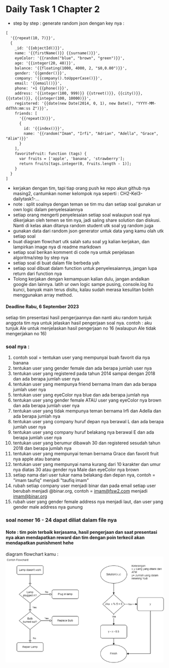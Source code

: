 # Daily Task 1 Chapter 2

- step by step :
generate random json dengan key nya :
```
[
  '{{repeat(10, 7)}}',
  {
    _id: '{{objectId()}}',
    name: '{{firstName()}} {{surname()}}',  
    eyeColor: '{{random("blue", "brown", "green")}}',
    age: '{{integer(20, 40)}}',
    balance: '{{floating(1000, 4000, 2, "$0,0.00")}}',
    gender: '{{gender()}}',
    company: '{{company().toUpperCase()}}',
    email: '{{email()}}',
    phone: '+1 {{phone()}}',
    address: '{{integer(100, 999)}} {{street()}}, {{city()}}, {{state()}}, {{integer(100, 10000)}}',
    registered: '{{date(new Date(2014, 0, 1), new Date(), "YYYY-MM-ddThh:mm:ss Z")}}',
    friends: [
      '{{repeat(3)}}',
      {
        id: '{{index()}}',
        name: '{{random("Imam", "Irfi", "Adrian", "Adella", "Grace", "Alim")}}'
      }
    ],
    favoriteFruit: function (tags) {
      var fruits = ['apple', 'banana', 'strawberry'];
      return fruits[tags.integer(0, fruits.length - 1)];
    }
  }
]
```
- kerjakan dengan tim, tapi tiap orang push ke repo akun github nya masing2, cantumkan nomer kelompok nya seperti : CH2-Kel3-dailytask1-...
- note : split soalnya dengan teman se tim mu dan setiap soal gunakan ur own logic dalam penyelesaiannya
- setiap orang mengerti penyelesaian setiap soal walaupun soal nya dikerjakan oleh temen se tim nya, jadi saling share solution dan diskusi. Nanti di kelas akan ditanya random student utk soal yg random juga
- gunakan data dari random json generator untuk data yang kamu olah utk setiap soal
- buat diagram flowchart utk salah satu soal yg kalian kerjakan, dan lampirkan image nya di readme markdown
- setiap soal berikan komment di code nya untuk penjelasan algoritma/step by step nya
- setiap soal di buat dalam file berbeda yah
- setiap soal dibuat dalam function untuk penyelesaiannya, jangan lupa return dari function nya
- Tolong kerjakan dengan kemampuan kalian dulu, jangan andalkan google dan lainnya. latih ur own logic sampe pusing, console.log itu kunci, banyak main terus disitu, kalau sudah merasa kesulitan boleh menggunakan array method.
#### Deadline Rabu, 6 September 2023
setiap tim presentasi hasil pengerjaannya dan nanti aku random tunjuk anggota tim nya untuk jelaskan hasil pengerjaan soal nya. contoh : aku tunjuk Ale untuk menjelaskan hasil pengerjaan no 16 (walaupun Ale tidak mengerjakan no 16)

### soal nya :
1) contoh soal = tentukan user yang mempunyai buah favorit dia nya banana
2) tentukan user yang gender female dan ada berapa jumlah user nya 
3) tentukan user yang registered pada tahun 2014 sampai dengan 2018 dan ada berapa jumlah user nya 
4) tentukan user yang mempunya friend bernama Imam dan ada berapa jumlah user nya
5) tentukan user yang eyeColor nya blue dan ada berapa jumlah nya
6) tentukan user yang gender female ATAU user yang eyeColor nya brown dan ada berapa jumlah user nya 
7) tentukan user yang tidak mempunya teman bernama Irfi dan Adella dan ada berapa jumlah nya
8) tentukan user yang company huruf depan nya berawal L dan ada berapa jumlah user nya
9) tentukan user yang company huruf belakang nya berawal E dan ada berapa jumlah user nya
10) tentukan user yang berumur dibawah 30 dan registered sesudah tahun 2018 dan berapa jumlah nya
11) tentukan user yang mempunyai teman bernama Grace dan favorit fruit nya apple atau banana
12) tentukan user yang mempunyai nama kurang dari 10 karakter dan umur nya diatas 30 atau gender nya Male dan eyeColor nya brown
13) setiap nama dari user tukar nama belakang dan depan nya, contoh = "imam taufiq" menjadi "taufiq imam"
14) rubah setiap company user menjadi binar dan pada email setiap user berubah menjadi @binar.org, contoh = imam@fsw2.com menjadi imam@binar.org
15) rubah user yang gender female address nya menjadi laut, dan user yang gender male address nya gunung
### soal nomer 16 - 24 dapat diliat dalam file nya
#### Note : tim poin terbaik kerjasama, hasil pengerjaan dan saat presentasi nya akan mendapatkan reward dan tim dengan poin terkecil akan mendapatkan punishment hehe

diagram flowchart kamu :
![diagram](./flowchart%20soal16.drawio.png)  
